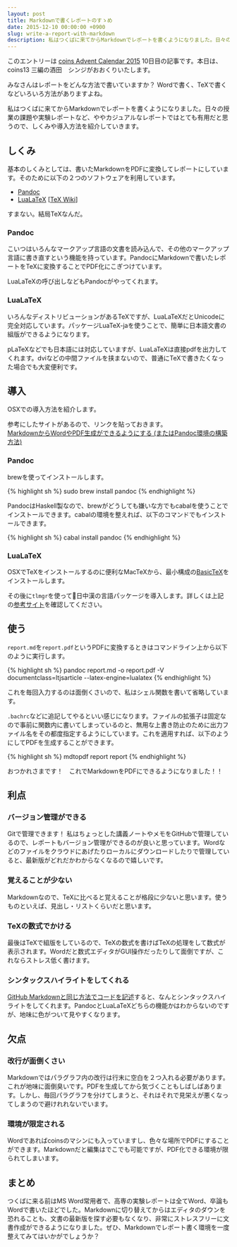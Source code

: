 ```yaml
---
layout: post
title: Markdownで書くレポートのすゝめ
date: 2015-12-10 00:00:00 +0900
slug: write-a-report-with-markdown
description: 私はつくばに来てからMarkdownでレポートを書くようになりました。日々の授業の課題や実験レポートなど、ややカジュアルなレポートではとても有用だと思うので、しくみや導入方法を紹介していきます。
---
```

このエントリーは [coins Advent Calendar 2015](http://www.adventar.org/calendars/1211) 10日目の記事です。本日は、coins13 三編の酒田　シンジがおおくりいたします。

みなさんはレポートをどんな方法で書いていますか？ Wordで書く、TeXで書くなどいろいろ方法がありますよね。

私はつくばに来てからMarkdownでレポートを書くようになりました。日々の授業の課題や実験レポートなど、ややカジュアルなレポートではとても有用だと思うので、しくみや導入方法を紹介していきます。


## しくみ

基本のしくみとしては、書いたMarkdownをPDFに変換してレポートにしています。そのために以下の２つのソフトウェアを利用しています。

* [Pandoc](http://pandoc.org/)
* [LuaLaTeX](http://www.luatex.org/) [[TeX Wiki](https://oku.edu.mie-u.ac.jp/~okumura/texwiki/?LuaTeX)]

すまない。結局TeXなんだ。

### Pandoc

こいつはいろんなマークアップ言語の文書を読み込んで、その他のマークアップ言語に書き直すという機能を持っています。PandocにMarkdownで書いたレポートをTeXに変換することでPDF化にこぎつけています。

LuaLaTeXの呼び出しなどもPandocがやってくれます。

### LuaLaTeX

いろんなディストリビューションがあるTeXですが、LuaLaTeXだとUnicodeに完全対応しています。パッケージLuaTeX-jaを使うことで、簡単に日本語文書の組版ができるようになります。

pLaTeXなどでも日本語には対応していますが、LuaLaTeXは直接pdfを出力してくれます。dviなどの中間ファイルを挟まないので、普通にTeXで書きたくなった場合でも大変便利です。


## 導入

OSXでの導入方法を紹介します。

参考にしたサイトがあるので、リンクを貼っておきます。  
[MarkdownからWordやPDF生成ができるようにする (またはPandoc環境の構築方法)](http://k1low.hatenablog.com/entry/2014/02/16/205839)

### Pandoc

brewを使ってインストールします。

{% highlight sh %}
sudo brew install pandoc
{% endhighlight %}

PandocはHaskell製なので、brewがどうしても嫌いな方でもcabalを使うことでインストールできます。cabalの環境を整えれば、以下のコマンドでもインストールできます。

{% highlight sh %}
cabal install pandoc
{% endhighlight %}

### LuaLaTeX

OSXでTeXをインストールするのに便利なMacTeXから、最小構成の[BasicTeX](http://www.tug.org/mactex/morepackages.html)をインストールします。

その後に`tlmgr`を使って日中漢の言語パッケージを導入します。詳しくは上記の[参考サイト](http://k1low.hatenablog.com/entry/2014/02/16/205839)を確認してください。


## 使う

`report.md`を`report.pdf`というPDFに変換するときはコマンドライン上から以下のように実行します。

{% highlight sh %}
pandoc report.md -o report.pdf -V documentclass=ltjsarticle --latex-engine=lualatex
{% endhighlight %}

これを毎回入力するのは面倒くさいので、私はシェル関数を書いて省略しています。

<script src="https://gist.github.com/NKMR6194/b02c8cc80f8c424c27ee.js"></script>

`.bachrc`などに追記してやるといい感じになります。ファイルの拡張子は固定なので事前に関数内に書いてしまっているのと、無用な上書き防止のために出力ファイル名をその都度指定するようにしています。これを適用すれば、以下のようにしてPDFを生成することができます。

{% highlight sh %}
mdtopdf report report
{% endhighlight %}

おつかれさまです！　これでMarkdownをPDFにできるようになりました！！

## 利点

### バージョン管理ができる

Gitで管理できます！ 私はちょっとした講義ノートやメモをGitHubで管理しているので、レポートもバージョン管理ができるのが良いと思っています。Wordなどのファイルをクラウドにあげたりローカルにダウンロードしたりで管理していると、最新版がどれだかわからなくなるので嬉しいです。

### 覚えることが少ない

Markdownなので、TeXに比べると覚えることが格段に少ないと思います。使うものといえば、見出し・リストくらいだと思います。

### TeXの数式でかける

最後はTeXで組版をしているので、TeXの数式を書けばTeXの処理をして数式が表示されます。Wordだと数式エディタがGUI操作だったりして面倒ですが、これならストレス低く書けます。

### シンタックスハイライトをしてくれる

[GitHub Markdownと同じ方法でコードを記述](https://help.github.com/articles/github-flavored-markdown/#fenced-code-blocks)すると、なんとシンタックスハイライトをしてくれます。PandocとLuaLaTeXどちらの機能かはわからないのですが、地味に色がついて見やすくなります。


## 欠点

### 改行が面倒くさい

Markdownではパラグラフ内の改行は行末に空白を２つ入れる必要があります。これが地味に面倒臭いです。PDFを生成してから気づくこともしばしばあります。しかし、毎回パラグラフを分けてしまうと、それはそれで見栄えが悪くなってしまうので避けれれないでいます。

### 環境が限定される

Wordであればcoinsのマシンにも入っていますし、色々な場所でPDFにすることができます。Markdownだと編集はでこでも可能ですが、PDF化できる環境が限られてしまいます。


## まとめ

つくばに来る前はMS Word常用者で、高専の実験レポートは全てWord、卒論もWordで書いたほどでした。Markdownに切り替えてからはエディタのダウンを恐れることも、文書の最新版を探す必要もなくなり、非常にストレスフリーに文書作成ができるようになりました。ぜひ、Markdownでレポート書く環境を一度整えてみてはいかがでしょうか？

